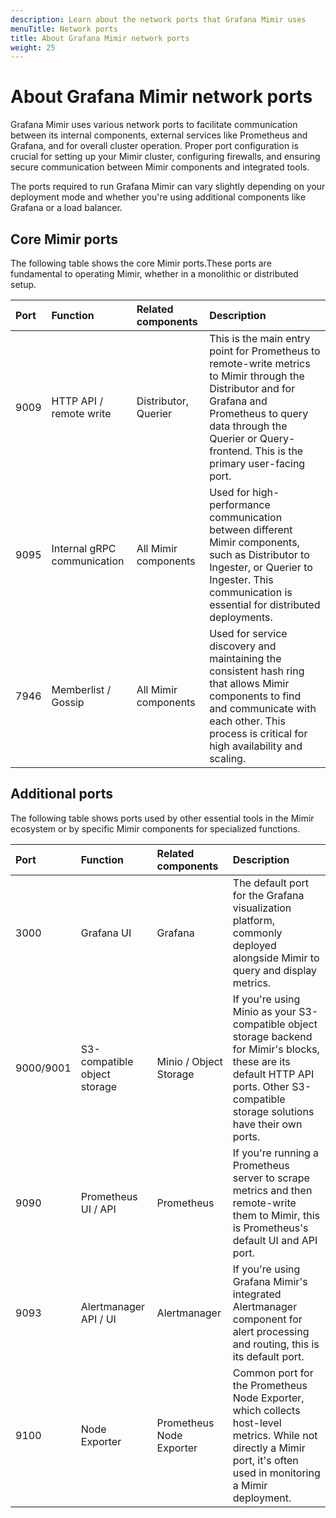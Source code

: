```yaml
---
description: Learn about the network ports that Grafana Mimir uses
menuTitle: Network ports
title: About Grafana Mimir network ports
weight: 25
---
```


<!-- Note: This topic is mounted in the GEM documentation. Ensure that all updates are also applicable to GEM. -->

# About Grafana Mimir network ports

Grafana Mimir uses various network ports to facilitate communication between its internal components, external services like Prometheus and Grafana, and for overall cluster operation. Proper port configuration is crucial for setting up your Mimir cluster, configuring firewalls, and ensuring secure communication between Mimir components and integrated tools.

The ports required to run Grafana Mimir can vary slightly depending on your deployment mode and whether you're using additional components like Grafana or a load balancer.

## Core Mimir ports

The following table shows the core Mimir ports.These ports are fundamental to operating Mimir, whether in a monolithic or distributed setup.

| Port | Function                    | Related components   | Description                                                                                                                                                                                                                    |
| :--- | :-------------------------- | :------------------- | :----------------------------------------------------------------------------------------------------------------------------------------------------------------------------------------------------------------------------- |
| 9009 | HTTP API / remote write     | Distributor, Querier | This is the main entry point for Prometheus to remote-write metrics to Mimir through the Distributor and for Grafana and Prometheus to query data through the Querier or Query-frontend. This is the primary user-facing port. |
| 9095 | Internal gRPC communication | All Mimir components | Used for high-performance communication between different Mimir components, such as Distributor to Ingester, or Querier to Ingester. This communication is essential for distributed deployments.                              |
| 7946 | Memberlist / Gossip         | All Mimir components | Used for service discovery and maintaining the consistent hash ring that allows Mimir components to find and communicate with each other. This process is critical for high availability and scaling.                          |

## Additional ports

The following table shows ports used by other essential tools in the Mimir ecosystem or by specific Mimir components for specialized functions.

| Port      | Function                     | Related components       | Description                                                                                                                                                                              |
| :-------- | :--------------------------- | :----------------------- | :--------------------------------------------------------------------------------------------------------------------------------------------------------------------------------------- |
| 3000      | Grafana UI                   | Grafana                  | The default port for the Grafana visualization platform, commonly deployed alongside Mimir to query and display metrics.                                                                 |
| 9000/9001 | S3-compatible object storage | Minio / Object Storage   | If you're using Minio as your S3-compatible object storage backend for Mimir's blocks, these are its default HTTP API ports. Other S3-compatible storage solutions have their own ports. |
| 9090      | Prometheus UI / API          | Prometheus               | If you're running a Prometheus server to scrape metrics and then remote-write them to Mimir, this is Prometheus's default UI and API port.                                               |
| 9093      | Alertmanager API / UI        | Alertmanager             | If you're using Grafana Mimir's integrated Alertmanager component for alert processing and routing, this is its default port.                                                            |
| 9100      | Node Exporter                | Prometheus Node Exporter | Common port for the Prometheus Node Exporter, which collects host-level metrics. While not directly a Mimir port, it's often used in monitoring a Mimir deployment.                      |
